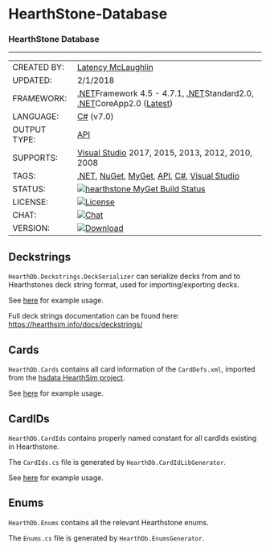 # HearthStone-Database

### HearthStone Database

---

|              |                      |
|--------------|----------------------|
| CREATED BY:  | [Latency McLaughlin] |
| UPDATED:     | 2/1/2018 |
| FRAMEWORK:   | [.NET]Framework 4.5 - 4.7.1, [.NET]Standard2.0, [.NET]CoreApp2.0 ([Latest](https://www.microsoft.com/net/download/windows)) |
| LANGUAGE:    | [C#] (v7.0) |
| OUTPUT TYPE: | [API] |
| SUPPORTS:    | [Visual Studio] 2017, 2015, 2013, 2012, 2010, 2008 |
| TAGS:        | [.NET], [NuGet], [MyGet], [API], [C#], [Visual Studio] |
| STATUS:      | [![hearthstone MyGet Build Status](https://www.myget.org/BuildSource/Badge/hearthstone?identifier=fbb04896-bd53-45e9-95cf-c638961aeb8e)](https://www.myget.org/) |
| LICENSE:     | [![License](https://img.shields.io/badge/HearthStone-License-yellowgreen.svg?style=plastic)](https://github.com/Latency/HearthStone.Database/blob/master/LICENSE) |
| CHAT:        | [![Chat](https://img.shields.io/badge/gitter-join%20chat-lightgrey.svg?style=plastic)](https://gitter.im/HearthSim/Hearthstone-Deck-Tracker?utm_source=badge&utm_medium=badge&utm_campaign=pr-badge&utm_content=badge) |
| VERSION:     | [![Download](https://img.shields.io/myget/hearthstone/v/HearthStone.Database.svg?style=plastic)](https://www.myget.org/F/hearthstone/api/v2/package/HearthStone.Database/10.0.1) |

## Deckstrings
`HearthDb.Deckstrings.DeckSerializer` can serialize decks from and to Hearthstones deck string format, used for importing/exporting decks.  

See [here](https://github.com/HearthSim/HearthDb/blob/master/HearthDb.Tests/DeckSerializerTest.cs) for example usage.

Full deck strings documentation can be found here: https://hearthsim.info/docs/deckstrings/

## Cards
`HearthDb.Cards` contains all card information of the `CardDefs.xml`, imported from the [hsdata HearthSim project](https://github.com/HearthSim/hs-data).

See [here](https://github.com/HearthSim/HearthDb/blob/master/HearthDb.Tests/UnitTest1.cs#L14-L25) for example usage.

## CardIDs
`HearthDb.CardIds` contains properly named constant for all cardIds existing in Hearthstone. 

The `CardIds.cs` file is generated by `HearthDb.CardIdLibGenerator`. 

See [here](https://github.com/HearthSim/HearthDb/blob/master/HearthDb.Tests/UnitTest1.cs#L28-L34) for example usage.

## Enums
`HearthDb.Enums` contains all the relevant Hearthstone enums.

The `Enums.cs` file is generated by `HearthDb.EnumsGenerator`.

[//]: # (These are reference links used in the body of this note and get stripped out when the markdown processor does its job.)

   [.NET]: <https://en.wikipedia.org/wiki/.NET_Framework/>
   [Console Application]: <https://en.wikipedia.org/wiki/Console_application>
   [API]: <https://en.wikipedia.org/wiki/Application_programming_interface>
   [C#]: <https://en.wikipedia.org/wiki/C_Sharp_(programming_language)>
   [DLL]: <https://en.wikipedia.org/wiki/Dynamic-link_library>
   [Latency McLaughlin]: <https://www.linkedin.com/in/Latency/>
   [MIT License]: <http://choosealicense.com/licenses/mit/>
   [MyGet]: <https://www.myget.org/features>
   [NuGet]: <https://www.nuget.org/>
   [Visual Studio]: <https://en.wikipedia.org/wiki/Microsoft_Visual_Studio/>